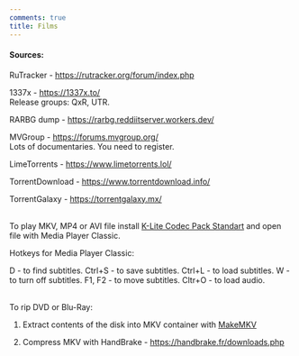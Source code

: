 ```yaml
---
comments: true
title: Films
---
```


#### Sources:

RuTracker - <https://rutracker.org/forum/index.php>

1337x - <https://1337x.to/><br>
Release groups: QxR, UTR.

RARBG dump - <https://rarbg.reddiitserver.workers.dev/>

MVGroup - <https://forums.mvgroup.org/><br>
Lots of documentaries. You need to register.

LimeTorrents - <https://www.limetorrents.lol/>

TorrentDownload - <https://www.torrentdownload.info/>

TorrentGalaxy - <https://torrentgalaxy.mx/>
<br><br>

To play MKV, MP4 or AVI file install [K-Lite Codec Pack Standart](https://codecguide.com/download_kl.htm) and open file with Media Player Classic.

Hotkeys for Media Player Classic:

D - to find subtitles. Ctrl+S - to save subtitles. Ctrl+L - to load subtitles. W - to turn off subtitles. F1, F2 - to move subtitles. Cltr+O - to load audio.
<br><br>

To rip DVD or Blu-Ray:

1) Extract contents of the disk into MKV container with [MakeMKV](https://rutracker.org/forum/viewtopic.php?t=6237783)

2) Compress MKV with HandBrake - <https://handbrake.fr/downloads.php>